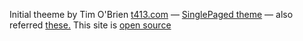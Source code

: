 Initial theeme  by Tim O'Brien [t413.com](http://t413.com/)
&mdash;
[SinglePaged theme](https://github.com/t413/SinglePaged)
&mdash;
also referred [these.](https://github.com/keyavi/keyavi.github.io/blob/master/ref.txt)
This site is [open source](https://github.com/keyavi/keyavi.github.io)

